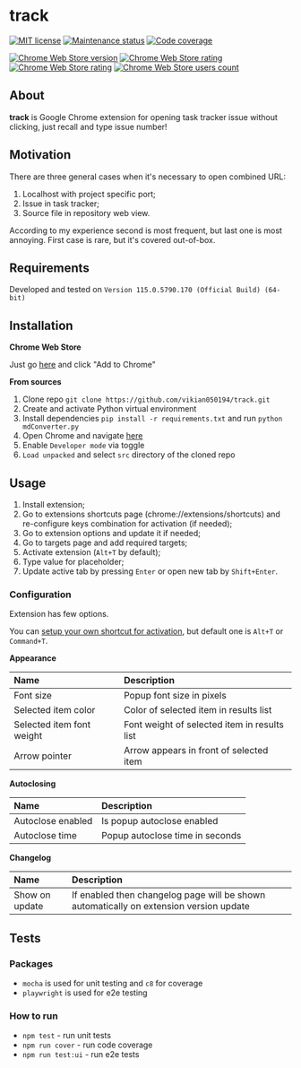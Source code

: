 # track

[![MIT license][license-badge]][license-url]
[![Maintenance status][status-badge]][status-url]
[![Code coverage][coverage-badge]][coverage-url]

[![Chrome Web Store version][store-version-badge]][store-version-url]
[![Chrome Web Store rating][store-rating-badge]][store-rating-url]
[![Chrome Web Store rating][store-stars-badge]][store-stars-url]
[![Chrome Web Store users count][store-users-badge]][store-users-url]

## About

**track** is Google Chrome extension for opening task tracker issue without clicking, just recall and type issue number!

## Motivation

There are three general cases when it's necessary to open combined URL:
1. Localhost with project specific port;
2. Issue in task tracker;
3. Source file in repository web view.

According to my experience second is most frequent, but last one is most annoying. First case is rare, but it's covered out-of-box.

## Requirements

Developed and tested on `Version 115.0.5790.170 (Official Build) (64-bit)`

## Installation

**Chrome Web Store**

Just go [here][store-version-url] and click "Add to Chrome"

**From sources**

1. Clone repo `git clone https://github.com/vikian050194/track.git`
2. Create and activate Python virtual environment
3. Install dependencies `pip install -r requirements.txt` and run `python mdConverter.py`
4. Open Chrome and navigate [here](chrome://extensions/)
5. Enable `Developer mode` via toggle
6. `Load unpacked` and select `src` directory of the cloned repo

## Usage

1. Install extension;
2. Go to extensions shortcuts page (chrome://extensions/shortcuts) and re-configure keys combination for activation (if needed);
3. Go to extension options and update it if needed;
4. Go to targets page and add required targets;
5. Activate extension (`Alt+T` by default);
6. Type value for placeholder;
7. Update active tab by pressing `Enter` or open new tab by `Shift+Enter`.

### Configuration

Extension has few options.

You can [setup your own shortcut for activation](chrome://extensions/shortcuts), but default one is `Alt+T` or `Command+T`.

**Appearance**

| Name | Description |
| :--- | :--- |
| Font size | Popup font size in pixels |
| Selected item color | Color of selected item in results list |
| Selected item font weight | Font weight of selected item in results list |
| Arrow pointer | Arrow appears in front of selected item |

**Autoclosing**

| Name | Description |
| :--- | :--- |
| Autoclose enabled | Is popup autoclose enabled |
| Autoclose time | Popup autoclose time in seconds |

**Changelog**

| Name | Description |
| :--- | :--- |
| Show on update | If enabled then changelog page will be shown automatically on extension version update |

## Tests

### Packages

- `mocha` is used for unit testing and `c8` for coverage
- `playwright` is used for e2e testing

### How to run

- `npm test` - run unit tests
- `npm run cover` - run code coverage
- `npm run test:ui` - run e2e tests

[warp-url]: https://github.com/vikian050194/warp

[status-url]: https://github.com/vikian050194/track/pulse
[status-badge]: https://img.shields.io/github/last-commit/vikian050194/track.svg

[license-url]: https://github.com/vikian050194/track/blob/master/LICENSE
[license-badge]: https://img.shields.io/github/license/vikian050194/track.svg

[coverage-url]: https://codecov.io/gh/vikian050194/track
[coverage-badge]: https://img.shields.io/codecov/c/github/vikian050194/track

[store-version-url]: https://chrome.google.com/webstore/detail/track/mpkodpbohnmbjfbeihcbnddbbagklpni
[store-version-badge]: https://img.shields.io/chrome-web-store/v/mpkodpbohnmbjfbeihcbnddbbagklpni

[store-rating-url]: https://chrome.google.com/webstore/detail/track/mpkodpbohnmbjfbeihcbnddbbagklpni
[store-rating-badge]: https://img.shields.io/chrome-web-store/rating/mpkodpbohnmbjfbeihcbnddbbagklpni

[store-stars-url]: https://chrome.google.com/webstore/detail/track/mpkodpbohnmbjfbeihcbnddbbagklpni
[store-stars-badge]: https://img.shields.io/chrome-web-store/stars/mpkodpbohnmbjfbeihcbnddbbagklpni

[store-users-url]: https://chrome.google.com/webstore/detail/track/mpkodpbohnmbjfbeihcbnddbbagklpni
[store-users-badge]: https://img.shields.io/chrome-web-store/users/mpkodpbohnmbjfbeihcbnddbbagklpni
